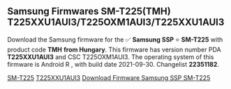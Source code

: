<h2>Samsung Firmwares SM-T225(TMH) T225XXU1AUI3/T225OXM1AUI3/T225XXU1AUI3</h2>
Download the Samsung firmware for the ✅ <strong>Samsung SSP </strong> ⭐ <strong>SM-T225</strong> with product code <strong>TMH</strong> <strong> from Hungary</strong>. This firmware has version number PDA <strong>T225XXU1AUI3</strong> and CSC T225OXM1AUI3. The operating system of this firmware is Android R , with build date 2021-09-30. Changelist <strong>22351182</strong>.


[SM-T225](https://samfirm.shop/samsung/model/SM-T225)
[T225XXU1AUI3](https://samfirm.shop/samsung/pda/T225XXU1AUI3)
[Download Firmware Samsung SSP SM-T225](https://samfirm.shop/samsung/firmware/461889)
